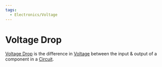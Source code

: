 ```yaml
---
tags:
  - Electronics/Voltage
---
```

# Voltage Drop
[Voltage Drop](../../..//Electronics/Voltage/Voltage%20Drop.md) is the difference in [Voltage](Electronics/Voltage/Voltage.md) between the input & output of a component in a [Circuit](../Circuits/Circuit.md).